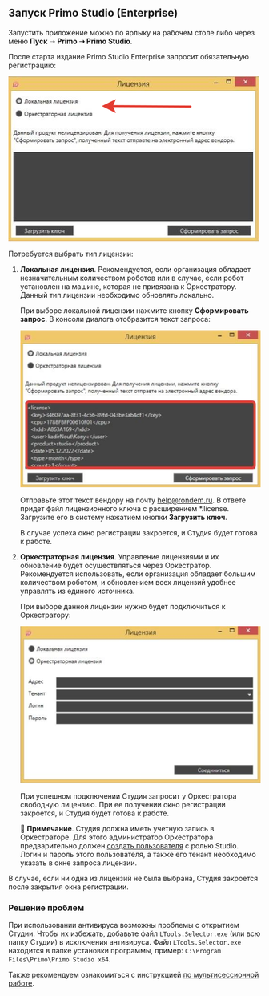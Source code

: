 ## Запуск Primo Studio (Enterprise)

Запустить приложение можно по ярлыку на рабочем столе либо через меню **Пуск** ➝ **Primo ➝ Primo Studio**.

После старта издание Primo Studio Enterprise запросит обязательную регистрацию:

![](<../../.gitbook/assets/Лицензии в Студии.png>)

Потребуется выбрать тип лицензии:

1. **Локальная лицензия**. Рекомендуется, если организация обладает незначительным количеством роботов или в случае, если робот установлен на машине, которая не привязана к Оркестратору. Данный тип лицензии необходимо обновлять локально.
  
    При выборе локальной лицензии нажмите кнопку **Сформировать запрос**. В консоли диалога отобразится текст запроса:
    
    ![](<../../.gitbook/assets/текст-лицензии.png>)
    
    Отправьте этот текст вендору на почту [help@rondem.ru](mailto:help@rondem.ru). В ответе придет файл лицензионного ключа с расширением \*.license. Загрузите его в систему нажатием кнопки **Загрузить ключ**. 
    
    В случае успеха окно регистрации закроется, и Студия будет готова к работе. 

2. **Оркестраторная лицензия**. Управление лицензиями и их обновление будет осуществляться через Оркестратор. Рекомендуется использовать, если организация обладает большим количеством роботом, и обновлением всех лицензий удобнее управлять из единого источника.

   При выборе данной лицензии нужно будет подключиться к Оркестратору:
   
   ![](<../../.gitbook/assets/оркестраторная-версия-Студии.png>)
   
   При успешном подключении Студия запросит у Оркестратора свободную лицензию. При ее получении окно регистрации закроется, и Студия будет готова к работе. 
   
   :small_blue_diamond: **Примечание**. Студия должна иметь учетную запись в Оркестраторе. Для этого администратор Оркестратора предварительно должен [создать пользователя](https://docs.primo-rpa.ru/primo-rpa/orchestrator/settings/users/orch-users) с ролью Studio. Логин и пароль этого пользователя, а также его тенант необходимо указать в окне запроса лицензии.

В случае, если ни одна из лицензий не была выбрана, Студия закроется после закрытия окна регистрации. 

### Решение проблем
При использовании антивируса возможны проблемы с открытием Студии. Чтобы их избежать, добавьте файл `LTools.Selector.exe` (или всю папку Студии) в исключения антивируса. Файл `LTools.Selector.exe` находится в папке установки программы, пример: `C:\Program Files\Primo\Primo Studio x64`.

Также рекомендуем ознакомиться с инструкцией [по мультисессионной работе](https://docs.primo-rpa.ru/primo-rpa/primo-studio/settings/multisession).
